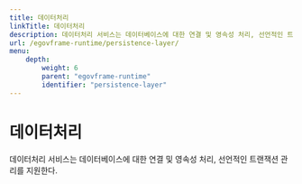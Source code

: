 ```yaml
---
title: 데이터처리
linkTitle: 데이터처리
description: 데이터처리 서비스는 데이터베이스에 대한 연결 및 영속성 처리, 선언적인 트랜잭션 관리를 지원한다.
url: /egovframe-runtime/persistence-layer/
menu:
    depth:
        weight: 6
        parent: "egovframe-runtime"
        identifier: "persistence-layer"
---
```

# 데이터처리
데이터처리 서비스는 데이터베이스에 대한 연결 및 영속성 처리, 선언적인 트랜잭션 관리를 지원한다.